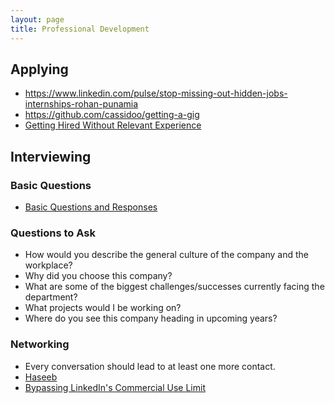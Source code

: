 ```yaml
---
layout: page
title: Professional Development 
---
```




## Applying 

* https://www.linkedin.com/pulse/stop-missing-out-hidden-jobs-internships-rohan-punamia
* https://github.com/cassidoo/getting-a-gig
* [Getting Hired Without Relevant Experience](https://www.linkedin.com/pulse/how-get-job-you-dont-have-prior-relevant-experiences-alex-zhou/?trackingId=VVFV7RP59vIz%2B6pWCFcxsg%3D%3D&lipi=urn%3Ali%3Apage%3Ad_flagship3_feed%3Bv5OictxnSH%2B%2F5p7xc78LXw%3D%3D&licu=urn%3Ali%3Acontrol%3Ad_flagship3_feed-object)



## Interviewing 

### Basic Questions 

* [Basic Questions and Responses](https://imgur.com/QKWTId3?r)
### Questions to Ask 
* How would you describe the general culture of the company and the workplace?
* Why did you choose this company?
* What are some of the biggest challenges/successes currently facing the department?
* What projects would I be working on?
* Where do you see this company heading in upcoming years?

### Networking
* Every conversation should lead to at least one more contact.
* [Haseeb](http://haseebq.com/how-to-break-into-tech-job-hunting-and-interviews/)
* [Bypassing LinkedIn's Commercial Use Limit](http://bit.ly/Search-LinkedIn)


